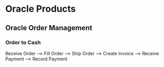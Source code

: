 # Oracle Products 


## Oracle Order Management

### Order to Cash

Receive Order --> Fill Order --> Ship Order --> Create Invoice --> Receive Payment --> Record Payment

